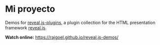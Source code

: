 # Mi proyecto

Demos for [reveal.js-plugins](https://github.com/rajgoel/reveal.js-plugins), a plugin collection for the HTML presentation framework [reveal.js](https://github.com/hakimel/reveal.js).

**Watch online:** <https://rajgoel.github.io/reveal.js-demos/>

